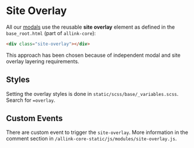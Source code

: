 # Site Overlay

All our [modals](../modules/modals.md) use the reusable <strong>site overlay</strong> element as defined in the `base_root.html` (part of `allink-core`):

```HTML
<div class="site-overlay"></div>
```

This approach has been chosen because of independent modal and site overlay layering requirements.

## Styles

Setting the overlay styles is done in `static/scss/base/_variables.scss`. Search for `=overlay`.

## Custom Events

There are custom event to trigger the `site-overlay`. More information in the comment section in `/allink-core-static/js/modules/site-overlay.js`.
